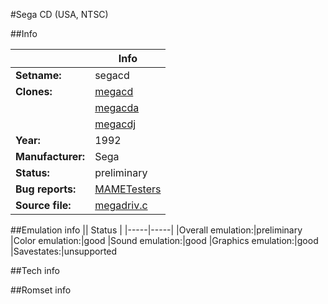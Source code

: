 #Sega CD (USA, NTSC)

##Info

||Info|
|-----|-----|
|**Setname:**|segacd
|**Clones:**|[megacd](megacd.md)
||[megacda](megacda.md)
||[megacdj](megacdj.md)
|**Year:**|1992
|**Manufacturer:**|Sega
|**Status:**|preliminary
|**Bug reports:**|[MAMETesters](http://mametesters.org/view_all_set.php?type=1&temporary=y&search=megadriv.c)
|**Source file:**|[megadriv.c](https://github.com/mamedev/mame/blob/master/src/mess/drivers/megadriv.c)

##Emulation info
|| Status |
|-----|-----|
|Overall emulation:|preliminary
|Color emulation:|good
|Sound emulation:|good
|Graphics emulation:|good
|Savestates:|unsupported

##Tech info

##Romset info

<!--- START OF EDITED COMMENT DO NOT TOUCH TEXT ABOVE-->
